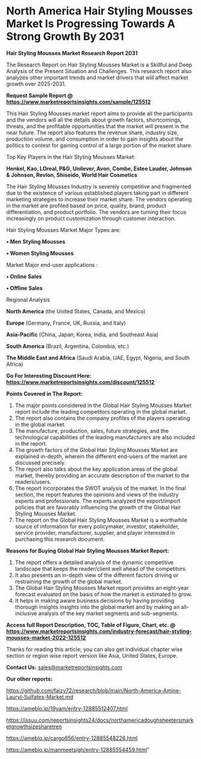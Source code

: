 # North America Hair Styling Mousses Market Is Progressing Towards A Strong Growth By 2031

<strong>Hair Styling Mousses Market Research Report 2031</strong>

The Research Report on Hair Styling Mousses Market is a Skillful and Deep Analysis of the Present Situation and Challenges. This research report also analyzes other important trends and market drivers that will affect market growth over 2025-2031.

<strong>Request Sample Report @ <a href=https://www.marketreportsinsights.com/sample/125512>https://www.marketreportsinsights.com/sample/125512</a></strong>

This Hair Styling Mousses market report aims to provide all the participants and the vendors will all the details about growth factors, shortcomings, threats, and the profitable opportunities that the market will present in the near future. The report also features the revenue share, industry size, production volume, and consumption in order to gain insights about the politics to contest for gaining control of a large portion of the market share.

Top Key Players in the Hair Styling Mousses Market:

<strong>Henkel, Kao, LOreal, P&G, Unilever, Avon, Combe, Estee Lauder, Johnson & Johnson, Revlon, Shiseido, World Hair Cosmetics</strong>

The Hair Styling Mousses Industry is severely competitive and fragmented due to the existence of various established players taking part in different marketing strategies to increase their market share. The vendors operating in the market are profiled based on price, quality, brand, product differentiation, and product portfolio. The vendors are turning their focus increasingly on product customization through customer interaction.

Hair Styling Mousses Market Major Types are:

<strong>• Men Styling Mousses

• Women Styling Mousses</strong>

Market Major end-user applications :

<strong>• Online Sales

• Offline Sales</strong>

Regional Analysis

</u><strong><b>North America</b></strong> (the United States, Canada, and Mexico)

<strong><b>Europe </b></strong>(Germany, France, UK, Russia, and Italy)

<strong><b>Asia-Pacific</b></strong> (China, Japan, Korea, India, and Southeast Asia)

<strong><b>South America</b></strong> (Brazil, Argentina, Colombia, etc.)

<strong><b>The Middle East and Africa</b></strong> (Saudi Arabia, UAE, Egypt, Nigeria, and South Africa)

<strong>Go For Interesting Discount Here: <a href=https://www.marketreportsinsights.com/discount/125512>https://www.marketreportsinsights.com/discount/125512</a></strong>

<strong>Points Covered in The Report:</strong>
<ol>
  <li>The major points considered in the Global Hair Styling Mousses Market report include the leading competitors operating in the global market.</li>
  <li>The report also contains the company profiles of the players operating in the global market.</li>
  <li>The manufacture, production, sales, future strategies, and the technological capabilities of the leading manufacturers are also included in the report.</li>
  <li>The growth factors of the Global Hair Styling Mousses Market are explained in-depth, wherein the different end-users of the market are discussed precisely.</li>
  <li>The report also talks about the key application areas of the global market, thereby providing an accurate description of the market to the readers/users.</li>
  <li>The report incorporates the SWOT analysis of the market. In the final section, the report features the opinions and views of the industry experts and professionals. The experts analyzed the export/import policies that are favorably influencing the growth of the Global Hair Styling Mousses Market.</li>
  <li>The report on the Global Hair Styling Mousses Market is a worthwhile source of information for every policymaker, investor, stakeholder, service provider, manufacturer, supplier, and player interested in purchasing this research document.</li>
</ol>
<strong>Reasons for Buying Global Hair Styling Mousses Market Report:</strong>

<ol>
  <li>The report offers a detailed analysis of the dynamic competitive landscape that keeps the reader/client well ahead of the competitors.</li>
  <li>It also presents an in-depth view of the different factors driving or restraining the growth of the global market.</li>
  <li>The Global Hair Styling Mousses Market report provides an eight-year forecast evaluated on the basis of how the market is estimated to grow.</li>
  <li>It helps in making aware business decisions by having providing thorough insights insights into the global market and by making an all-inclusive analysis of the key market segments and sub-segments.</li>
</ol>
<strong>Access full Report Description, TOC, Table of Figure, Chart, etc. @ <a href=https://www.marketreportsinsights.com/industry-forecast/hair-styling-mousses-market-2022-125512>https://www.marketreportsinsights.com/industry-forecast/hair-styling-mousses-market-2022-125512</a></strong>


Thanks for reading this article; you can also get individual chapter wise section or region wise report version like Asia, United States, Europe.

<strong>Contact Us:</strong>
sales@marketreportsinsights.com

<strong>Our other reports:</strong>

<a href=https://github.com/faizy72/research/blob/main/North-America-Amine-Lauryl-Sulfates-Market.md>https://github.com/faizy72/research/blob/main/North-America-Amine-Lauryl-Sulfates-Market.md</a>

<a href=https://ameblo.jp/18yam/entry-12885512407.html>https://ameblo.jp/18yam/entry-12885512407.html</a>

<a href=https://issuu.com/reportsinsights24/docs/northamericadoughsheetersmarketgrowthsizesharetren>https://issuu.com/reportsinsights24/docs/northamericadoughsheetersmarketgrowthsizesharetren</a>

<a href=https://ameblo.jp/cargo656/entry-12885548226.html>https://ameblo.jp/cargo656/entry-12885548226.html</a>

<a href=https://ameblo.jp/manmeetsigh/entry-12885554459.html>https://ameblo.jp/manmeetsigh/entry-12885554459.html</a>"
